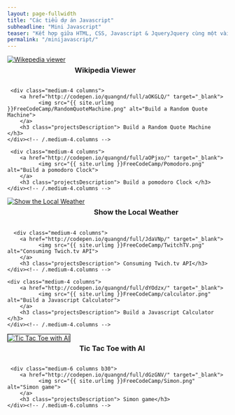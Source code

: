```yaml
---
layout: page-fullwidth
title: "Các tiểu dự án Javascript"
subheadline: "Mini Javascript"
teaser: "Kết hợp giữa HTML, CSS, Javascript & JqueryJquery cùng một vài thuật toán cơ sở khác! Các dự án được xây dựng trên codepen.io, nếu có hứng thú bạn có thể fork và sửa source code theo ý của mình :)"
permalink: "/minijavascript/"
---
```

<div class="row t30">
    <div class="medium-4 columns">
        <a href="http://codepen.io/quangnd/full/LVXjWj/" target="_blank">
              <img src="{{ site.urlimg }}FreeCodeCamp/WikiViewer.png" alt="Wikepedia viewer">
        </a>
        <h3 class="projectsDescription"> Wikipedia Viewer </h3>
    </div><!-- /.medium-4.columns -->

     <div class="medium-4 columns">
        <a href="http://codepen.io/quangnd/full/aOKGLQ/" target="_blank">
              <img src="{{ site.urlimg }}FreeCodeCamp/RandomQuoteMachine.png" alt="Build a Random Quote Machine">
        </a>
        <h3 class="projectsDescription"> Build a Random Quote Machine </h3>
    </div><!-- /.medium-4.columns -->

     <div class="medium-4 columns">
        <a href="http://codepen.io/quangnd/full/aOPjxo/" target="_blank">
              <img src="{{ site.urlimg }}FreeCodeCamp/Pomodoro.png" alt="Build a pomodoro Clock">
        </a>
        <h3 class="projectsDescription"> Build a pomodoro Clock </h3>
    </div><!-- /.medium-4.columns -->
</div><!-- /.row -->

<div class="row t30">
     <div class="medium-4 columns">
        <a href="http://codepen.io/quangnd/full/doKBJm/" target="_blank">
              <img src="{{ site.urlimg }}FreeCodeCamp/ShowLocalWeather.png" alt="Show the Local Weather">
        </a>
        <h3 class="projectsDescription"> Show the Local Weather</h3>
    </div><!-- /.medium-4.columns -->

      <div class="medium-4 columns">
        <a href="http://codepen.io/quangnd/full/JdaVNp/" target="_blank">
              <img src="{{ site.urlimg }}FreeCodeCamp/TwitchTV.png" alt="Consuming Twich.tv API">
        </a>
        <h3 class="projectsDescription"> Consuming Twich.tv API</h3>
    </div><!-- /.medium-4.columns -->

    <div class="medium-4 columns">
        <a href="http://codepen.io/quangnd/full/dYOdzx/" target="_blank">
              <img src="{{ site.urlimg }}FreeCodeCamp/calculator.png" alt="Build a Javascript Calculator">
        </a>
        <h3 class="projectsDescription"> Build a Javascript Calculator </h3>
    </div><!-- /.medium-4.columns -->
</div><!-- /.row -->

<div class="row t60">
     <div class="medium-6 columns b30">
        <a href="http://codepen.io/quangnd/full/XXRNmB/" target="_blank">
              <img src="{{ site.urlimg }}FreeCodeCamp/TicTacToe.png" alt="Tic Tac Toe with AI" border="1">
        </a>
        <h3 class="projectsDescription">Tic Tac Toe with AI</h3>
    </div><!-- /.medium-6.columns -->

     <div class="medium-6 columns b30">
        <a href="http://codepen.io/quangnd/full/dGzGNV/" target="_blank">
              <img src="{{ site.urlimg }}FreeCodeCamp/Simon.png" alt="Simon game">
        </a>
        <h3 class="projectsDescription"> Simon game</h3>
    </div><!-- /.medium-6.columns -->
</div><!-- /.row -->


